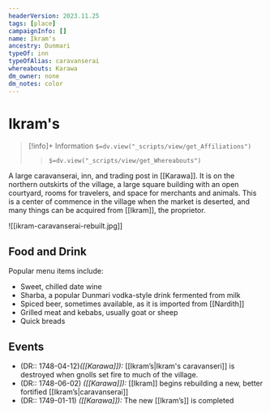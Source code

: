 ```yaml
---
headerVersion: 2023.11.25
tags: [place]
campaignInfo: []
name: Ikram's
ancestry: Dunmari
typeOf: inn
typeOfAlias: caravanserai
whereabouts: Karawa
dm_owner: none
dm_notes: color
---
```

# Ikram's
>[!info]+ Information
> `$=dv.view("_scripts/view/get_Affiliations")`
>> `$=dv.view("_scripts/view/get_Whereabouts")`

A large caravanserai, inn, and trading post in [[Karawa]]. It is on the northern outskirts of the village, a large square building with an open courtyard, rooms for travelers, and space for merchants and animals. This is a center of commence in the village when the market is deserted, and many things can be acquired from [[Ikram]], the proprietor. 

![[ikram-caravanserai-rebuilt.jpg]]

## Food and Drink

Popular menu items include:
- Sweet, chilled date wine
- Sharba, a popular Dunmari vodka-style drink fermented from milk
- Spiced beer, sometimes available, as it is imported from [[Nardith]]
- Grilled meat and kebabs, usually goat or sheep
- Quick breads

## Events

- (DR:: 1748-04-12)*([[Karawa]]):* [[Ikram’s|Ikram's caravanseri]] is destroyed when gnolls set fire to much of the village. 
- (DR:: 1748-06-02) *([[Karawa]]):* [[Ikram]] begins rebuilding a new, better fortified [[Ikram’s|caravanserai]]
- (DR:: 1749-01-11) *([[Karawa]]):* The new [[Ikram’s]] is completed